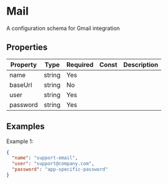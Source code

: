 # Mail

A configuration schema for Gmail integration

## Properties

| Property | Type   | Required | Const | Description |
| -------- | ------ | -------- | ----- | ----------- |
| name     | string | Yes      |       |             |
| baseUrl  | string | No       |       |             |
| user     | string | Yes      |       |             |
| password | string | Yes      |       |             |

## Examples

Example 1:

```json
{
  "name": "support-email",
  "user": "support@company.com",
  "password": "app-specific-password"
}
```
